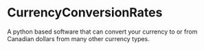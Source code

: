 # CurrencyConversionRates
A python based software that can convert your currency to or from Canadian dollars from many other currency types.
